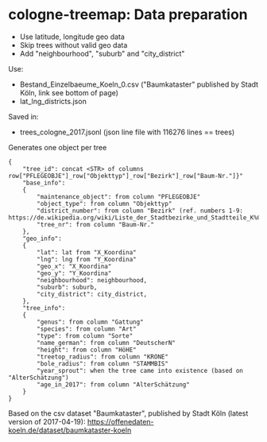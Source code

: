 # cologne-treemap: Data preparation

- Use latitude, longitude geo data
- Skip trees without valid geo data
- Add "neighbourhood", "suburb" and "city_district"

Use:
- Bestand_Einzelbaeume_Koeln_0.csv ("Baumkataster" published by Stadt Köln, link see bottom of page)
- lat_lng_districts.json

Saved in: 
- trees_cologne_2017.jsonl (json line file with 116276 lines == trees) 

Generates one object per tree
```
{
    "tree_id": concat <STR> of columns row["PFLEGEOBJE"]_row["Objekttyp"]_row["Bezirk"]_row["Baum-Nr."]}"
    "base_info":
    {
        "maintenance_object": from column "PFLEGEOBJE"
        "object_type": from column "Objekttyp"
        "district_number": from column "Bezirk" (ref. numbers 1-9: https://de.wikipedia.org/wiki/Liste_der_Stadtbezirke_und_Stadtteile_K%C3%B6lns)
        "tree_nr": from column "Baum-Nr."
    },
    "geo_info":
    {
        "lat": lat from "X_Koordina"
        "lng": lng from "Y_Koordina"
        "geo_x": "X_Koordina"
        "geo_y": "Y_Koordina"
        "neighbourhood": neighbourhood,
        "suburb": suburb,
        "city_district": city_district,
    },
    "tree_info":
    {
        "genus": from column "Gattung"
        "species": from column "Art"
        "type": from column "Sorte"
        "name_german": from column "DeutscherN"
        "height": from column "HöHE"
        "treetop_radius": from column "KRONE"
        "bole_radius": from column "STAMMBIS"
        "year_sprout": when the tree came into existence (based on "AlterSchätzung")
        "age_in_2017": from column "AlterSchätzung"
    }
}
```

Based on the csv dataset "Baumkataster", published by Stadt Köln (latest version of 2017-04-19):
https://offenedaten-koeln.de/dataset/baumkataster-koeln

